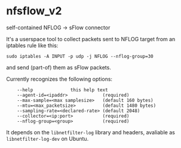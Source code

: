 # nfsflow_v2
self-contained NFLOG -> sFlow connector

It's a userspace tool to collect packets sent to NFLOG target from an iptables rule like this:

    sudo iptables -A INPUT -p udp -j NFLOG --nflog-group=30

and send (part-of) them as sFlow packets.

Currently recognizes the following options:

		--help				this help text
		--agent-id=<ipaddr>		        (required)
		--max-sample=<max samplesize> 	(default 160 bytes)
		--mtu=<max_packetsize>		    (default 1480 bytes)
		--sampling-rate=<declared-rate> (default 2048)
		--collector=<ip:port>		    (required)
		--nflog-group=<group>		    (required)


It depends on the `libnetfilter-log` library and headers, avaliable as `libnetfilter-log-dev` on Ubuntu.
